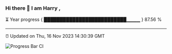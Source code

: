 ### Hi there 👋 I am Harry , 

⏳ Year progress { ██████████████████████████▁▁▁▁ } 87.56 %

---

⏰ Updated on Thu, 16 Nov 2023 14:30:39 GMT

![Progress Bar CI](https://github.com/duykhang68/duykhang68/workflows/Progress%20Bar%20CI/badge.svg)
